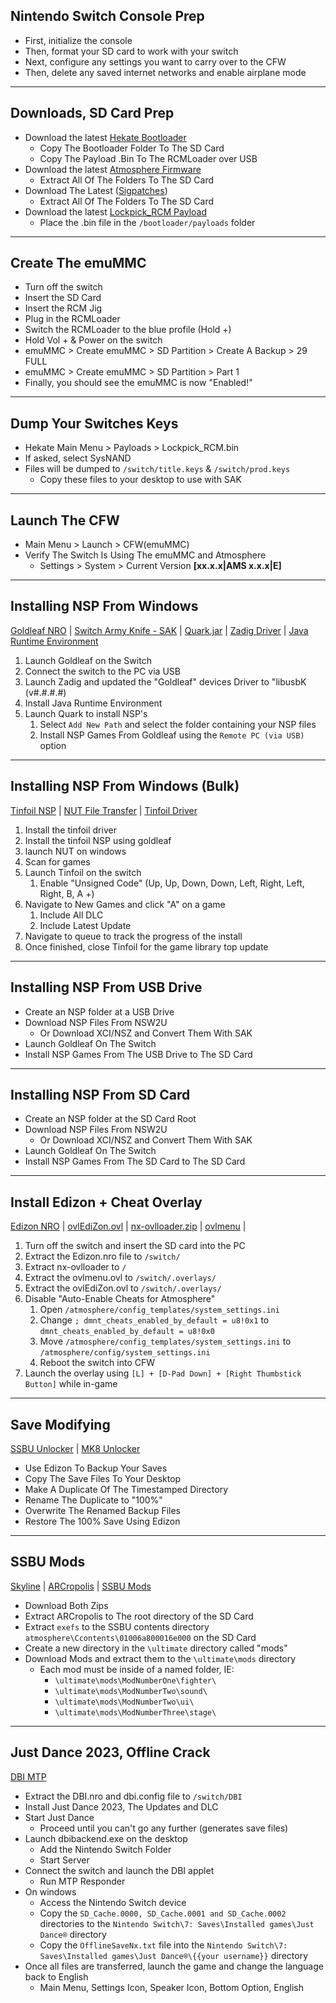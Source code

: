 ##  Nintendo Switch Console Prep
-   First, initialize the console
-   Then, format your SD card to work with your switch
-   Next, configure any settings you want to carry over to the CFW
-   Then, delete any saved internet networks and enable airplane mode

---

##  Downloads, SD Card Prep
-   Download the latest [Hekate Bootloader](https://github.com/CTCaer/hekate/releases)
    -   Copy The Bootloader Folder To The SD Card
    -   Copy The Payload .Bin To The RCMLoader over USB
-   Download the latest [Atmosphere Firmware](https://github.com/Atmosphere-NX/Atmosphere/releases)
    -   Extract All Of The Folders To The SD Card
-   Download The Latest ([Sigpatches](https://gbatemp.net/threads/sigpatches-for-atmosphere-hekate-fss0-fusee-package3.571543/))
    -   Extract All Of The Folders To The SD Card
-   Download the latest [Lockpick_RCM Payload](https://github.com/dezem/SAK/releases/)
    -   Place the .bin file in the `/bootloader/payloads` folder

---

##  Create The emuMMC
-   Turn off the switch
-   Insert the SD Card
-   Insert the RCM Jig
-   Plug in the RCMLoader
-   Switch the RCMLoader to the blue profile (Hold +)
-   Hold Vol + & Power on the switch
-   emuMMC > Create emuMMC > SD Partition > Create A Backup > 29 FULL
-   emuMMC > Create emuMMC > SD Partition > Part 1
-   Finally, you should see the emuMMC is now "Enabled!"

---

##  Dump Your Switches Keys
-   Hekate Main Menu > Payloads > Lockpick_RCM.bin
-   If asked, select SysNAND
-   Files will be dumped to `/switch/title.keys` & `/switch/prod.keys`
    -   Copy these files to your desktop to use with SAK

---

##  Launch The CFW
-   Main Menu > Launch > CFW(emuMMC)
-   Verify The Switch Is Using The emuMMC and Atmosphere
    -   Settings > System > Current Version **[xx.x.x|AMS x.x.x|E]**

---

##  Installing NSP From Windows
[Goldleaf NRO](https://github.com/XorTroll/Goldleaf/releases) | [Switch Army Knife - SAK](https://github.com/dezem/SAK/releases/) | [Quark.jar](https://github.com/XorTroll/Goldleaf/releases) | [Zadig Driver](https://zadig.akeo.ie/) | [Java Runtime Environment](https://www.java.com/en/download/manual.jsp)


1.  Launch Goldleaf on the Switch
2.  Connect the switch to the PC via USB
3.  Launch Zadig and updated the "Goldleaf" devices Driver to "libusbK (v#.#.#.#)
4.  Install Java Runtime Environment
5.  Launch Quark to install NSP's
    1.  Select `Add New Path` and select the folder containing your NSP files
    2.  Install NSP Games From Goldleaf using the `Remote PC (via USB)` option

---

##  Installing NSP From Windows (Bulk)
[Tinfoil NSP](https://tinfoil.io/Download) | [NUT File Transfer](https://github.com/blawar/nut/releases) | [Tinfoil Driver](https://github.com/blawar/nut/releases)


1.  Install the tinfoil driver
2.  Install the tinfoil NSP using goldleaf
3.  launch NUT on windows
4.  Scan for games
5.  Launch Tinfoil on the switch
    1.  Enable "Unsigned Code" (Up, Up, Down, Down, Left, Right, Left, Right, B, A +)
5.  Navigate to New Games and click "A" on a game
    1.  Include All DLC
    2.  Include Latest Update
5.  Navigate to queue to track the progress of the install
6.  Once finished, close Tinfoil for the game library top update


---

##  Installing NSP From USB Drive
-   Create an NSP folder at a USB Drive
-   Download NSP Files From NSW2U
    -   Or Download XCI/NSZ and Convert Them With SAK
-   Launch Goldleaf On The Switch
-   Install NSP Games From The USB Drive to The SD Card

---

##  Installing NSP From SD Card
-   Create an NSP folder at the SD Card Root
-   Download NSP Files From NSW2U
    -   Or Download XCI/NSZ and Convert Them With SAK
-   Launch Goldleaf On The Switch
-   Install NSP Games From The SD Card to The SD Card

---

##  Install Edizon + Cheat Overlay
[Edizon NRO](https://github.com/WerWolv/EdiZon/releases) | [ovlEdiZon.ovl](https://github.com/WerWolv/EdiZon/releases) | [nx-ovlloader.zip](https://github.com/WerWolv/nx-ovlloader/releases/) | [ovlmenu](https://github.com/WerWolv/Tesla-Menu/releases) | 

1.  Turn off the switch and insert the SD card into the PC
2.  Extract the Edizon.nro file to `/switch/`
3.  Extract nx-ovlloader to `/`
4.  Extract the ovlmenu.ovl to `/switch/.overlays/`
5.  Extract the ovlEdiZon.ovl to `/switch/.overlays/`
6.  Disable "Auto-Enable Cheats for Atmosphere"
    1.  Open `/atmosphere/config_templates/system_settings.ini`
    2.  Change `; dmnt_cheats_enabled_by_default = u8!0x1` to `dmnt_cheats_enabled_by_default = u8!0x0`
    3.  Move `/atmosphere/config_templates/system_settings.ini` to `/atmosphere/config/system_settings.ini` 
    4.  Reboot the switch into CFW
7.   Launch the overlay using `[L] + [D-Pad Down] + [Right Thumbstick Button]` while in-game

---

##  Save Modifying
[SSBU Unlocker](https://github.com/CapitanRetraso/Ultimate-Smasher/releases/) | [MK8 Unlocker](https://gamebanana.com/mods/50150)

-   Use Edizon To Backup Your Saves
-   Copy The Save Files To Your Desktop
-   Make A Duplicate Of The Timestamped Directory
-   Rename The Duplicate to "100%"
-   Overwrite The Renamed Backup Files
-   Restore The 100% Save Using Edizon 
  
---

##  SSBU Mods
[Skyline](https://github.com/skyline-dev/skyline/releases) | [ARCropolis](https://github.com/Raytwo/ARCropolis/releases) | [SSBU Mods](https://gamebanana.com/mods/games/6498)

-   Download Both Zips
-   Extract ARCropolis to The root directory of the SD Card
-   Extract `exefs` to the SSBU contents directory `atmosphere\Ccontents\01006a800016e000` on the SD Card
-   Create a new directory in the `\ultimate` directory called "mods" 
-   Download Mods and extract them to the `\ultimate\mods` directory
    -   Each mod must be inside of a named folder, IE:
        -   `\ultimate\mods\ModNumberOne\fighter\`
        -   `\ultimate\mods\ModNumberTwo\sound\`
        -   `\ultimate\mods\ModNumberTwo\ui\`
        -   `\ultimate\mods\ModNumberThree\stage\`
  
---

##  Just Dance 2023, Offline Crack
[DBI MTP](https://github.com/rashevskyv/dbi/releases)

-   Extract the DBI.nro and dbi.config file to `/switch/DBI`
-   Install Just Dance 2023, The Updates and DLC
-   Start Just Dance
    -   Proceed until you can't go any further (generates save files)
-   Launch dbibackend.exe on the desktop
    -   Add the Nintendo Switch Folder
    -   Start Server
-   Connect the switch and launch the DBI applet
    -   Run MTP Responder
-   On windows
    -   Access the Nintendo Switch device
    -   Copy the `SD_Cache.0000, SD_Cache.0001 and SD_Cache.0002` directories to the `Nintendo Switch\7: Saves\Installed games\Just Dance®` directory
    -   Copy the `OfflineSaveNx.txt` file into the `Nintendo Switch\7: Saves\Installed games\Just Dance®\{{your username}}` directory
-   Once all files are transferred, launch the game and change the language back to English
    -   Main Menu, Settings Icon, Speaker Icon, Bottom Option, English